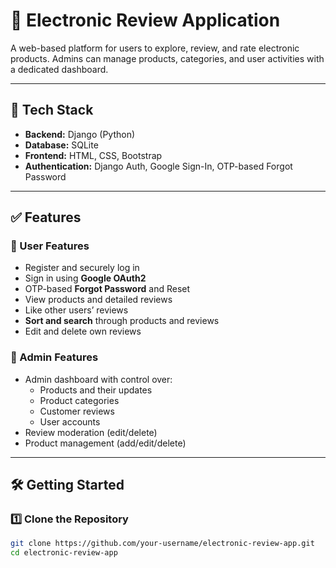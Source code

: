 # 📌 Electronic Review Application

A web-based platform for users to explore, review, and rate electronic products. Admins can manage products, categories, and user activities with a dedicated dashboard.

---

## 🚀 Tech Stack

- **Backend:** Django (Python)
- **Database:** SQLite
- **Frontend:** HTML, CSS, Bootstrap
- **Authentication:** Django Auth, Google Sign-In, OTP-based Forgot Password

---

## ✅ Features

### 👥 User Features

- Register and securely log in
- Sign in using **Google OAuth2**
- OTP-based **Forgot Password** and Reset
- View products and detailed reviews
- Like other users’ reviews
- **Sort and search** through products and reviews
- Edit and delete own reviews

### 🔐 Admin Features

- Admin dashboard with control over:
  - Products and their updates
  - Product categories
  - Customer reviews
  - User accounts
- Review moderation (edit/delete)
- Product management (add/edit/delete)

---

## 🛠️ Getting Started

### 1️⃣ Clone the Repository

```bash
git clone https://github.com/your-username/electronic-review-app.git
cd electronic-review-app
